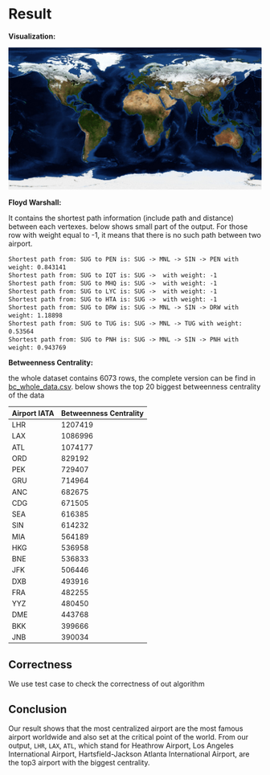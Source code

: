 # Result

**Visualization:**

![](doc/sample.png)

**Floyd Warshall:**

It contains the shortest path information (include path and distance) between each vertexes. below shows small part of the output. For those row with weight equal to -1, it means that there is no such path between two airport.

```
Shortest path from: SUG to PEN is: SUG -> MNL -> SIN -> PEN with weight: 0.843141
Shortest path from: SUG to IQT is: SUG ->  with weight: -1
Shortest path from: SUG to MHQ is: SUG ->  with weight: -1
Shortest path from: SUG to LYC is: SUG ->  with weight: -1
Shortest path from: SUG to HTA is: SUG ->  with weight: -1
Shortest path from: SUG to DRW is: SUG -> MNL -> SIN -> DRW with weight: 1.18898
Shortest path from: SUG to TUG is: SUG -> MNL -> TUG with weight: 0.53564
Shortest path from: SUG to PNH is: SUG -> MNL -> SIN -> PNH with weight: 0.943769
```

**Betweenness Centrality:**

the whole dataset contains 6073 rows, the complete version can be find in [bc_whole_data.csv]([bc_whole_data.csv). below shows the top 20 biggest betweenness centrality of the data

| Airport IATA | Betweenness Centrality |
| ------------ | ---------------------- |
| LHR          | 1207419                |
| LAX          | 1086996                |
| ATL          | 1074177                |
| ORD          | 829192                 |
| PEK          | 729407                 |
| GRU          | 714964                 |
| ANC          | 682675                 |
| CDG          | 671505                 |
| SEA          | 616385                 |
| SIN          | 614232                 |
| MIA          | 564189                 |
| HKG          | 536958                 |
| BNE          | 536833                 |
| JFK          | 506446                 |
| DXB          | 493916                 |
| FRA          | 482255                 |
| YYZ          | 480450                 |
| DME          | 443768                 |
| BKK          | 399666                 |
| JNB          | 390034                 |

## Correctness

We use test case to check the correctness of out algorithm

## Conclusion

Our result shows that the most centralized airport are the most famous airport worldwide and also set at the critical point of the world. From our output,  `LHR`, `LAX`, `ATL`, which stand for Heathrow Airport, Los Angeles International Airport, Hartsfield-Jackson Atlanta International Airport, are the top3 airport with the biggest centrality. 

